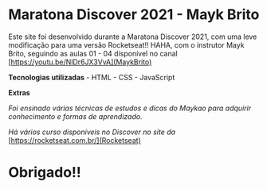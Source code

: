 # Maratona Discover 2021 - Mayk Brito

Este site foi desenvolvido durante a Maratona Discover 2021, com uma leve modificação para uma versão Rocketseat!! HAHA, com o instrutor Mayk Brito, seguindo as aulas 01 - 04 disponível no canal [https://youtu.be/NlDr6JX3VvA](MaykBrito)

**Tecnologias utilizadas**
    - HTML
    - CSS
    - JavaScript

**Extras**

 *Foi ensinado várias técnicas de estudos e dicas do Maykao para adquirir conhecimento e formas de aprendizado.*

 *Há vários curso disponíveis no Discover no site da* [https://rocketseat.com.br/](Rocketseat)


 # Obrigado!!


